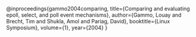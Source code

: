 @inproceedings{gammo2004comparing,
  title={Comparing and evaluating epoll, select, and poll event mechanisms},
  author={Gammo, Louay and Brecht, Tim and Shukla, Amol and Pariag, David},
  booktitle={Linux Symposium},
  volume={1},
  year={2004}
}